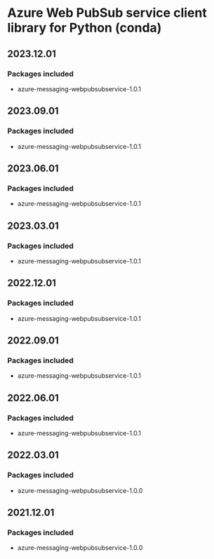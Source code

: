 # Azure Web PubSub service client library for Python (conda)

## 2023.12.01

### Packages included

- azure-messaging-webpubsubservice-1.0.1

## 2023.09.01

### Packages included

- azure-messaging-webpubsubservice-1.0.1

## 2023.06.01

### Packages included

- azure-messaging-webpubsubservice-1.0.1

## 2023.03.01

### Packages included

- azure-messaging-webpubsubservice-1.0.1

## 2022.12.01

### Packages included

- azure-messaging-webpubsubservice-1.0.1

## 2022.09.01

### Packages included

- azure-messaging-webpubsubservice-1.0.1

## 2022.06.01

### Packages included

- azure-messaging-webpubsubservice-1.0.1

## 2022.03.01

### Packages included

- azure-messaging-webpubsubservice-1.0.0

## 2021.12.01

### Packages included

- azure-messaging-webpubsubservice-1.0.0
